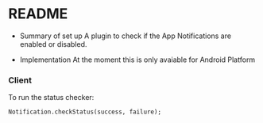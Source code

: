 # README #

* Summary of set up
A plugin to check if the App Notifications are enabled or disabled.

* Implementation
At the moment this is only avaiable for Android Platform

### Client ###

To run the status checker:
```
Notification.checkStatus(success, failure);
```


